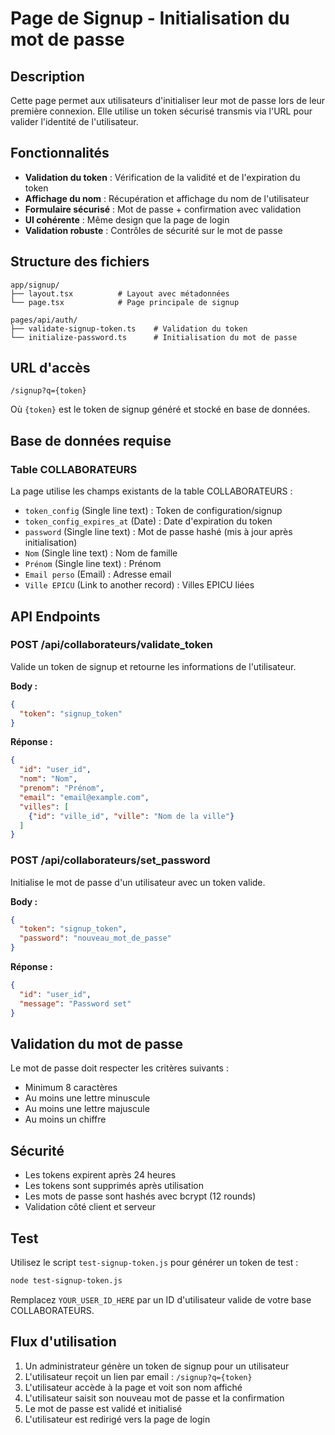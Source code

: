 # Page de Signup - Initialisation du mot de passe

## Description

Cette page permet aux utilisateurs d'initialiser leur mot de passe lors de leur première connexion. Elle utilise un token sécurisé transmis via l'URL pour valider l'identité de l'utilisateur.

## Fonctionnalités

- **Validation du token** : Vérification de la validité et de l'expiration du token
- **Affichage du nom** : Récupération et affichage du nom de l'utilisateur
- **Formulaire sécurisé** : Mot de passe + confirmation avec validation
- **UI cohérente** : Même design que la page de login
- **Validation robuste** : Contrôles de sécurité sur le mot de passe

## Structure des fichiers

```
app/signup/
├── layout.tsx          # Layout avec métadonnées
└── page.tsx            # Page principale de signup

pages/api/auth/
├── validate-signup-token.ts    # Validation du token
└── initialize-password.ts      # Initialisation du mot de passe
```

## URL d'accès

```
/signup?q={token}
```

Où `{token}` est le token de signup généré et stocké en base de données.

## Base de données requise

### Table COLLABORATEURS

La page utilise les champs existants de la table COLLABORATEURS :

- `token_config` (Single line text) : Token de configuration/signup
- `token_config_expires_at` (Date) : Date d'expiration du token
- `password` (Single line text) : Mot de passe hashé (mis à jour après initialisation)
- `Nom` (Single line text) : Nom de famille
- `Prénom` (Single line text) : Prénom
- `Email perso` (Email) : Adresse email
- `Ville EPICU` (Link to another record) : Villes EPICU liées

## API Endpoints

### POST /api/collaborateurs/validate_token

Valide un token de signup et retourne les informations de l'utilisateur.

**Body :**
```json
{
  "token": "signup_token"
}
```

**Réponse :**
```json
{
  "id": "user_id",
  "nom": "Nom",
  "prenom": "Prénom", 
  "email": "email@example.com",
  "villes": [
    {"id": "ville_id", "ville": "Nom de la ville"}
  ]
}
```

### POST /api/collaborateurs/set_password

Initialise le mot de passe d'un utilisateur avec un token valide.

**Body :**
```json
{
  "token": "signup_token",
  "password": "nouveau_mot_de_passe"
}
```

**Réponse :**
```json
{
  "id": "user_id",
  "message": "Password set"
}
```

## Validation du mot de passe

Le mot de passe doit respecter les critères suivants :
- Minimum 8 caractères
- Au moins une lettre minuscule
- Au moins une lettre majuscule
- Au moins un chiffre

## Sécurité

- Les tokens expirent après 24 heures
- Les tokens sont supprimés après utilisation
- Les mots de passe sont hashés avec bcrypt (12 rounds)
- Validation côté client et serveur

## Test

Utilisez le script `test-signup-token.js` pour générer un token de test :

```bash
node test-signup-token.js
```

Remplacez `YOUR_USER_ID_HERE` par un ID d'utilisateur valide de votre base COLLABORATEURS.

## Flux d'utilisation

1. Un administrateur génère un token de signup pour un utilisateur
2. L'utilisateur reçoit un lien par email : `/signup?q={token}`
3. L'utilisateur accède à la page et voit son nom affiché
4. L'utilisateur saisit son nouveau mot de passe et la confirmation
5. Le mot de passe est validé et initialisé
6. L'utilisateur est redirigé vers la page de login
